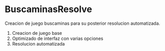 # BuscaminasResolve
Creacion de juego buscaminas para su posterior resolucion automatizada.
1. Creacion de juego base
2. Optimizado de interfaz con varias opciones
3. Resolucion automatizada

